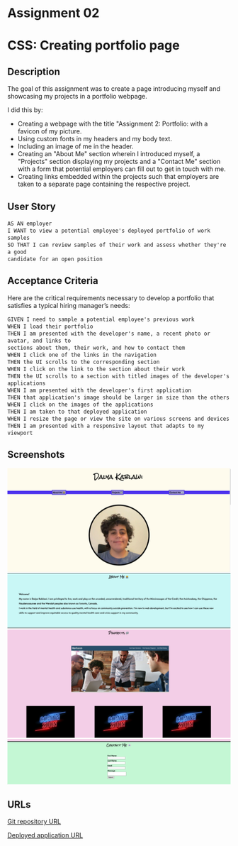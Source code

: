 # Assignment 02

# CSS: Creating portfolio page

## Description

The goal of this assignment was to create a page introducing myself and showcasing my projects in a portfolio webpage.

I did this by:

- Creating a webpage with the title "Assignment 2: Portfolio: with a favicon of my picture.
- Using custom fonts in my headers and my body text.
- Including an image of me in the header.
- Creating an "About Me" section wherein I introduced myself, a "Projects" section displaying my projects and a "Contact Me" section with a form that potential employers can fill out to get in touch with me.
- Creating links embedded within the projects such that employers are taken to a separate page containing the respective project.

## User Story

```
AS AN employer
I WANT to view a potential employee's deployed portfolio of work samples
SO THAT I can review samples of their work and assess whether they're a good
candidate for an open position
```

## Acceptance Criteria

Here are the critical requirements necessary to develop a portfolio that satisfies a typical hiring manager’s needs:

```
GIVEN I need to sample a potential employee's previous work
WHEN I load their portfolio
THEN I am presented with the developer's name, a recent photo or avatar, and links to
sections about them, their work, and how to contact them
WHEN I click one of the links in the navigation
THEN the UI scrolls to the corresponding section
WHEN I click on the link to the section about their work
THEN the UI scrolls to a section with titled images of the developer's applications
WHEN I am presented with the developer's first application
THEN that application's image should be larger in size than the others
WHEN I click on the images of the applications
THEN I am taken to that deployed application
WHEN I resize the page or view the site on various screens and devices
THEN I am presented with a responsive layout that adapts to my viewport
```

## Screenshots

![Screenshot 1](/assets/img/Screenshot%201.png)
![Screenshot 2](/assets/img/Screenshot%202.png)
![Screenshot 3](/assets/img/Screenshot%203.png)
![Screenshot 4](/assets/img/Screenshot%204.png)

## URLs

[Git repository URL](https://github.com/DalyaKablawi/portfolio-takeone)

[Deployed application URL](https://dalyakablawi.github.io/portfolio-takeone/)
